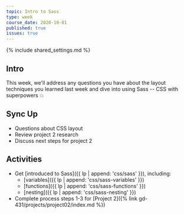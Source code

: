 ```yaml
---
topic: Intro to Sass
type: week
course_date: 2020-10-01
published: true
issues: true
---
```


{% include shared_settings.md %}

## Intro
This week, we'll address any questions you have about the layout techniques you learned last week and dive into using Sass -- CSS with superpowers <span class="emoji">💥</span>

## Sync Up
- Questions about CSS layout
- Review project 2 research
- Discuss next steps for project 2

## Activities
- Get [introduced to Sass]({{ lp | append: 'css/sass' }}), including:
  - [variables]({{ lp | append: 'css/sass-variables' }})
  - [functions]({{ lp | append: 'css/sass-functions' }})
  - [nesting]({{ lp | append: 'css/sass-nesting' }})
- Complete process steps 1-3 for [Project 2]({% link gd-431/projects/project02/index.md %})
